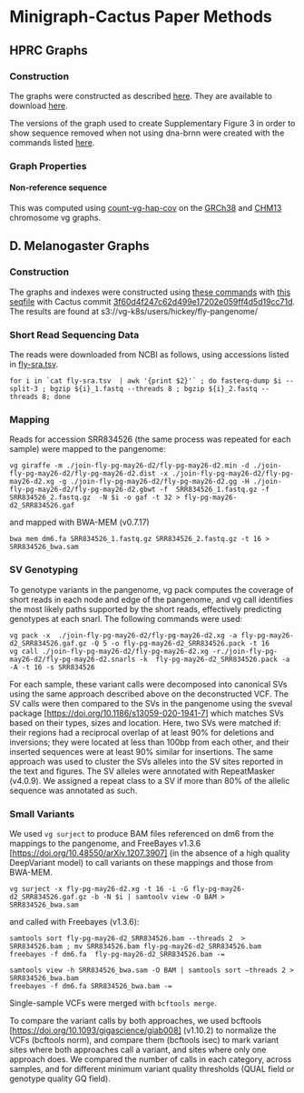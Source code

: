 # Minigraph-Cactus Paper Methods

## HPRC Graphs

### Construction

The graphs were constructed as described [here](../pangenome.md#hprc-version-1.0-graphs).  They are available to download [here](https://github.com/human-pangenomics/hpp_pangenome_resources/).

The versions of the graph used to create Supplementary Figure 3 in order to show sequence removed when not using dna-brnn were created with the commands listed [here](../pangenome.md#hprc-graph).

### Graph Properties

#### Non-reference sequence

This was computed using [count-vg-hap-cov](https://github.com/ComparativeGenomicsToolkit/hal2vg/blob/f3d9a1838d1fb5582b6e1cd509792daee51fd2a9/count-vg-hap-cov.cpp) on the [GRCh38](https://s3-us-west-2.amazonaws.com/human-pangenomics/index.html?prefix=pangenomes/scratch/2021_08_11_minigraph_cactus/GRCh38-chrom-graphs/) and [CHM13](https://s3-us-west-2.amazonaws.com/human-pangenomics/index.html?prefix=pangenomes/scratch/2021_08_11_minigraph_cactus/CHM13-chrom-graphs/) chromosome vg graphs.


## D. Melanogaster Graphs

### Construction

The graphs and indexes were constructed using [these commands](../mc-pangenomes/16-fly-pg-2022-05-26-commands.md) with [this seqfile](../mc-pangenomes/16-fly-pg-2022-05-26-seqfile.txt) with Cactus commit [3f60d4f247c62d499e17202e059ff4d5d19cc71d](https://github.com/ComparativeGenomicsToolkit/cactus/commit/3f60d4f247c62d499e17202e059ff4d5d19cc71d).  The results are found at s3://vg-k8s/users/hickey/fly-pangenome/


### Short Read Sequencing Data

The reads were downloaded from NCBI as follows, using accessions listed in [fly-sra.tsv](./fly-sra.tsv).

```
for i in `cat fly-sra.tsv  | awk '{print $2}'` ; do fasterq-dump $i --split-3 ; bgzip ${i}_1.fastq --threads 8 ; bgzip ${i}_2.fastq --threads 8; done
```

### Mapping

Reads for accession SRR834526 (the same process was repeated for each sample) were mapped to the pangenome:

```
vg giraffe -m ./join-fly-pg-may26-d2/fly-pg-may26-d2.min -d ./join-fly-pg-may26-d2/fly-pg-may26-d2.dist -x ./join-fly-pg-may26-d2/fly-pg-may26-d2.xg -g ./join-fly-pg-may26-d2/fly-pg-may26-d2.gg -H ./join-fly-pg-may26-d2/fly-pg-may26-d2.gbwt -f  SRR834526_1.fastq.gz -f SRR834526_2.fastq.gz  -N $i -o gaf -t 32 > fly-pg-may26-d2_SRR834526.gaf
```

and mapped with BWA-MEM (v0.7.17)

```
bwa mem dm6.fa SRR834526_1.fastq.gz SRR834526_2.fastq.gz -t 16 > SRR834526_bwa.sam
```

### SV Genotyping

To genotype variants in the pangenome, vg pack computes the coverage of short reads in each node and edge of the pangenome, and vg call identifies the most likely paths supported by the short reads, effectively predicting genotypes at each snarl. The following commands were used:

```
vg pack -x  ./join-fly-pg-may26-d2/fly-pg-may26-d2.xg -a fly-pg-may26-d2_SRR834526.gaf.gz -Q 5 -o fly-pg-may26-d2_SRR834526.pack -t 16 
vg call ./join-fly-pg-may26-d2/fly-pg-may26-d2.xg -r./join-fly-pg-may26-d2/fly-pg-may26-d2.snarls -k  fly-pg-may26-d2_SRR834526.pack -a -A -t 16 -s SRR834526
```

For each sample, these variant calls were decomposed into canonical SVs using the same approach described above on the deconstructed VCF. The SV calls were then compared to the SVs in the pangenome using the sveval package [https://doi.org/10.1186/s13059-020-1941-7] which matches SVs based on their types, sizes and location. Here, two SVs were matched if: their regions had a reciprocal overlap of at least 90% for deletions and inversions; they were located at less than 100bp from each other, and their inserted sequences were at least 90% similar for insertions. The same approach was used to cluster the SVs alleles into the SV sites reported in the text and figures. The SV alleles were annotated with RepeatMasker (v4.0.9). We assigned a repeat class to a SV if more than 80% of the allelic sequence was annotated as such.

### Small Variants

We used `vg surject` to produce BAM files referenced on dm6 from the mappings to the pangenome, and FreeBayes v1.3.6 [https://doi.org/10.48550/arXiv.1207.3907] (in the absence of a high quality DeepVariant model) to call variants on these mappings and those from BWA-MEM. 

```
vg surject -x fly-pg-may26-d2.xg -t 16 -i -G fly-pg-may26-d2_SRR834526.gaf.gz -b -N $i | samtoolv view -O BAM > SRR834526_bwa.sam
```

and called with Freebayes (v1.3.6):

```
samtools sort fly-pg-may26-d2_SRR834526.bam --threads 2  > SRR834526.bam ; mv SRR834526.bam fly-pg-may26-d2_SRR834526.bam
freebayes -f dm6.fa  fly-pg-may26-d2_SRR834526.bam -=
```

```
samtools view -h SRR834526_bwa.sam -O BAM | samtools sort –threads 2 > SRR834526_bwa.bam
freebayes -f dm6.fa SRR834526_bwa.bam -=
```

Single-sample VCFs were merged with `bcftools merge`.

To compare the variant calls by both approaches, we used bcftools [https://doi.org/10.1093/gigascience/giab008] (v1.10.2) to normalize the VCFs (bcftools norm), and compare them (bcftools isec) to mark variant sites where both approaches call a variant, and sites where only one approach does. We compared the number of calls in each category, across samples, and for different minimum variant quality thresholds (QUAL field or genotype quality GQ field). 


